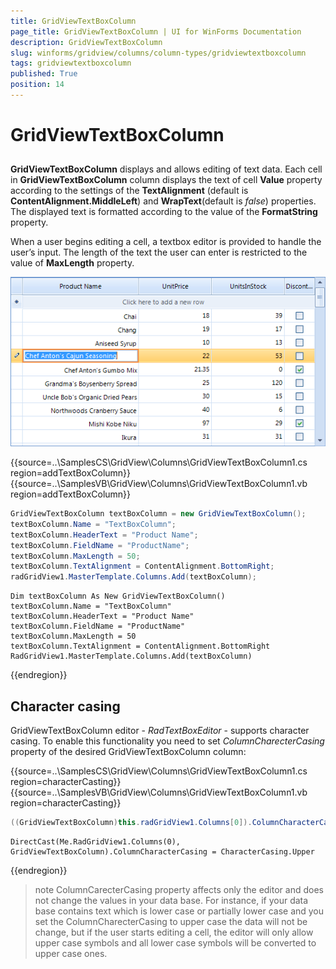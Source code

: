 ```yaml
---
title: GridViewTextBoxColumn
page_title: GridViewTextBoxColumn | UI for WinForms Documentation
description: GridViewTextBoxColumn
slug: winforms/gridview/columns/column-types/gridviewtextboxcolumn
tags: gridviewtextboxcolumn
published: True
position: 14
---
```


# GridViewTextBoxColumn



## 

__GridViewTextBoxColumn__ displays and allows editing of text data. Each cell in __GridViewTextBoxColumn__ column displays the text of cell __Value__ property according to the settings of the __TextAlignment__ (default is __ContentAlignment.MiddleLeft__) and __WrapText__(default is *false*) properties. The displayed text is formatted according to the value of the __FormatString__ property.

When a user begins editing a cell, a textbox editor is provided to handle the user’s input. The length of the text the user can enter is restricted to the value of __MaxLength__ property.

![gridview-columns-gridviewtextboxcolumn 001](images/gridview-columns-gridviewtextboxcolumn001.png)

{{source=..\SamplesCS\GridView\Columns\GridViewTextBoxColumn1.cs region=addTextBoxColumn}} 
{{source=..\SamplesVB\GridView\Columns\GridViewTextBoxColumn1.vb region=addTextBoxColumn}} 

````C#
GridViewTextBoxColumn textBoxColumn = new GridViewTextBoxColumn();
textBoxColumn.Name = "TextBoxColumn";
textBoxColumn.HeaderText = "Product Name";
textBoxColumn.FieldName = "ProductName";
textBoxColumn.MaxLength = 50;
textBoxColumn.TextAlignment = ContentAlignment.BottomRight;
radGridView1.MasterTemplate.Columns.Add(textBoxColumn);

````
````VB.NET
Dim textBoxColumn As New GridViewTextBoxColumn()
textBoxColumn.Name = "TextBoxColumn"
textBoxColumn.HeaderText = "Product Name"
textBoxColumn.FieldName = "ProductName"
textBoxColumn.MaxLength = 50
textBoxColumn.TextAlignment = ContentAlignment.BottomRight
RadGridView1.MasterTemplate.Columns.Add(textBoxColumn)

````

{{endregion}} 




## Character casing

GridViewTextBoxColumn editor - *RadTextBoxEditor* - supports character casing. To enable this functionality you need to set *ColumnCharecterCasing* property of the desired GridViewTextBoxColumn column:

{{source=..\SamplesCS\GridView\Columns\GridViewTextBoxColumn1.cs region=characterCasting}} 
{{source=..\SamplesVB\GridView\Columns\GridViewTextBoxColumn1.vb region=characterCasting}} 

````C#
((GridViewTextBoxColumn)this.radGridView1.Columns[0]).ColumnCharacterCasing = CharacterCasing.Upper;

````
````VB.NET
DirectCast(Me.RadGridView1.Columns(0), GridViewTextBoxColumn).ColumnCharacterCasing = CharacterCasing.Upper

````

{{endregion}} 




>note ColumnCarecterCasing property affects only the editor and does not change the values in your data base. For instance, if your data base contains text which is lower case or partially lower case and you set the ColumnCharecterCasing to upper case the data will not be change, but if the user starts editing a cell, the editor will only allow upper case symbols and all lower case symbols will be converted to upper case ones.
>

